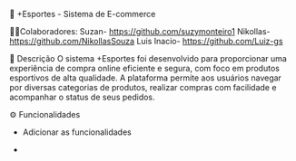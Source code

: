 🏅 +Esportes - Sistema de E-commerce

👨‍💻Colaboradores:
Suzan- https://github.com/suzymonteiro1
Nikollas- https://github.com/NikollasSouza
Luis Inacio- https://github.com/Luiz-gs

📌 Descrição
O sistema +Esportes foi desenvolvido para proporcionar uma experiência de compra online eficiente e segura, com foco em produtos esportivos de alta qualidade.
A plataforma permite aos usuários navegar por diversas categorias de produtos, realizar compras com facilidade e acompanhar o status de seus pedidos.

⚙️ Funcionalidades
- Adicionar as funcionalidades

- 
